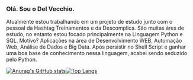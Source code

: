 ### Olá. Sou o Del Vecchio.
Atualmente estou trabalhando em um projeto de estudo junto com o pessoal da Hashtag Treinamentos e da Descomplica.
São muitas áres de estudo, no entanto estou focado principalmente na Linguagem Python e SQL. Motivo? Aplicações na área de Desenvolvimento WEB, Automação Web, Análise de Dados e Big Data. Após persistir no Shell Script e ganhar uma boa base de conhecimento nessa linguagem, acabei sendo seduzido pelo Python.


[![Anurag's GitHub stats](https://github-readme-stats.vercel.app/api?username=delvecchio1000&count_private=true&show_icons=true&theme=gotham)](https://github.com/anuraghazra/github-readme-stats)[![Top Langs](https://github-readme-stats.vercel.app/api/top-langs/?username=delvecchio1000&layout=compact&theme=gotham)](https://github.com/anuraghazra/github-readme-stats)
##
